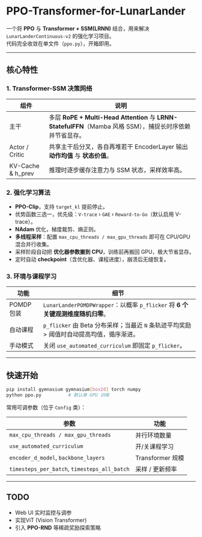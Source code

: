 # PPO-Transformer-for-LunarLander

一个将 **PPO** 与 **Transformer + SSM(LRNN)** 结合，用来解决 `LunarLanderContinuous-v2` 的强化学习项目。  
代码完全收敛在单文件（`ppo.py`），开箱即用。

---

## 核心特性

### 1. Transformer-SSM 决策网络  
| 组件 | 说明 |
| ---- | ---- |
| 主干 | 多层 **RoPE + Multi-Head Attention** 与 **LRNN-StatefulFFN**（Mamba 风格 SSM），捕捉长时序依赖并节省显存。 |
| Actor / Critic | 共享主干后分叉，各自再堆若干 EncoderLayer 输出 **动作均值** 与 **状态价值**。 |
| KV-Cache & h_prev | 推理时逐步缓存注意力与 SSM 状态，采样效率高。 |

### 2. 强化学习算法  
* **PPO-Clip**，支持 `target_kl` 提前停止。  
* 优势函数三选一，优先级：`V-trace` › `GAE` › `Reward-to-Go`（默认启用 V-trace）。  
* **NAdam** 优化，梯度裁剪、熵正则。  
* **多线程采样**：配置 `max_cpu_threads / max_gpu_threads` 即可在 CPU/GPU 混合并行收集。  
* 采样阶段自动把 **优化器参数搬到 CPU**，训练前再搬回 GPU，极大节省显存。  
* 定时自动 **checkpoint**（含优化器、课程进度），崩溃后无缝恢复。

### 3. 环境与课程学习  
| 功能 | 细节 |
| ---- | ---- |
| POMDP 包装 | `LunarLanderPOMDPWrapper`：以概率 `p_flicker` 将 **6 个关键观测维度随机归零**。 |
| 自动课程 | `p_flicker` 由 Beta 分布采样；当最近 `N` 条轨迹平均奖励 > 阈值时自动提高均值，循序渐进。 |
| 手动模式 | 关闭 `use_automated_curriculum` 即固定 `p_flicker`。 |

---

## 快速开始

```bash
pip install gymnasium gymnasium[box2d] torch numpy
python ppo.py          # 默认单 GPU 训练  
```

常用可调参数（位于 `Config` 类）：  

| 参数 | 功能 |
| ---- | ---- |
| `max_cpu_threads / max_gpu_threads` | 并行环境数量 |
| `use_automated_curriculum` | 开/关课程学习 |
| `encoder_d_model`, `backbone_layers` | Transformer 规模 |
| `timesteps_per_batch`, `timesteps_all_batch` | 采样 / 更新频率 |

---

## TODO

* Web UI 实时监控与调参  
* 实现ViT (Vision Transformer)
* 引入 **PPO-RND** 等稀疏奖励探索策略
